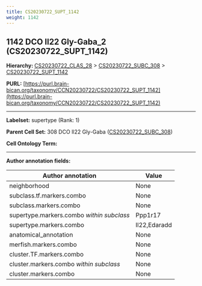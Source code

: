 ```yaml
---
title: CS20230722_SUPT_1142
weight: 1142
---
```

## 1142 DCO Il22 Gly-Gaba_2 (CS20230722_SUPT_1142)
<b>Hierarchy: </b>
[CS20230722_CLAS_28](../CS20230722_CLAS_28) >
[CS20230722_SUBC_308](../CS20230722_SUBC_308) >
[CS20230722_SUPT_1142](../CS20230722_SUPT_1142)

**PURL:** [https://purl.brain-bican.org/taxonomy/CCN20230722/CS20230722_SUPT_1142](https://purl.brain-bican.org/taxonomy/CCN20230722/CS20230722_SUPT_1142)

---


**Labelset:** supertype (Rank: 1)

**Parent Cell Set:** 308 DCO Il22 Gly-Gaba ([CS20230722_SUBC_308](../CS20230722_SUBC_308))



**Cell Ontology Term:** 

[MARKER GENES.]: #


---

[TRANSFERRED ANNOTATIONS.]: #


[AUTHOR ANNOTATION FIELDS.]: #


**Author annotation fields:**

| Author annotation | Value |
|-------------------|-------|
|neighborhood|None|
|subclass.tf.markers.combo|None|
|subclass.markers.combo|None|
|supertype.markers.combo _within subclass_|Ppp1r17|
|supertype.markers.combo|Il22,Edaradd|
|anatomical_annotation|None|
|merfish.markers.combo|None|
|cluster.TF.markers.combo|None|
|cluster.markers.combo _within subclass_|None|
|cluster.markers.combo|None|
